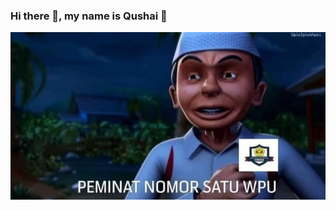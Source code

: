 ### Hi there 👋, my name is Qushai :cold_face:
![](https://github.com/Qushai121/progate1.github.io/blob/main/WhatsApp%20Image%202023-02-05%20at%2014.08.53.jpg?raw=true)









